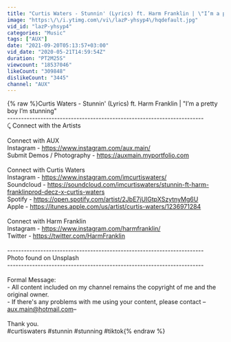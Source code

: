 ```yaml
---
title: "Curtis Waters - Stunnin' (Lyrics) ft. Harm Franklin | \"I’m a pretty boy I’m stunning\""
image: "https:\/\/i.ytimg.com\/vi\/lazP-yhsyp4\/hqdefault.jpg"
vid_id: "lazP-yhsyp4"
categories: "Music"
tags: ["AUX"]
date: "2021-09-20T05:13:57+03:00"
vid_date: "2020-05-21T14:59:54Z"
duration: "PT2M25S"
viewcount: "18537046"
likeCount: "309848"
dislikeCount: "3445"
channel: "AUX"
---
```

{% raw %}Curtis Waters - Stunnin' (Lyrics) ft. Harm Franklin | &quot;I’m a pretty boy I’m stunning&quot;<br />-----------------------------------------------------------------------<br />⤹ Connect with the Artists<br /><br />Connect with AUX<br />Instagram - <a rel="nofollow" target="blank" href="https://www.instagram.com/aux.main/">https://www.instagram.com/aux.main/</a><br />Submit Demos / Photography - <a rel="nofollow" target="blank" href="https://auxmain.myportfolio.com">https://auxmain.myportfolio.com</a><br /><br />Connect with Curtis Waters<br />Instagram - <a rel="nofollow" target="blank" href="https://www.instagram.com/imcurtiswaters/">https://www.instagram.com/imcurtiswaters/</a><br />Soundcloud - <a rel="nofollow" target="blank" href="https://soundcloud.com/imcurtiswaters/stunnin-ft-harm-franklinprod-decz-x-curtis-waters">https://soundcloud.com/imcurtiswaters/stunnin-ft-harm-franklinprod-decz-x-curtis-waters</a><br />Spotify - <a rel="nofollow" target="blank" href="https://open.spotify.com/artist/2JbE7jUIGtpXSzytnyMg6U">https://open.spotify.com/artist/2JbE7jUIGtpXSzytnyMg6U</a><br />Apple - <a rel="nofollow" target="blank" href="https://itunes.apple.com/us/artist/curtis-waters/1236971284">https://itunes.apple.com/us/artist/curtis-waters/1236971284</a><br /><br />Connect with Harm Franklin<br />Instagram - <a rel="nofollow" target="blank" href="https://www.instagram.com/harmfranklin/">https://www.instagram.com/harmfranklin/</a><br />Twitter - <a rel="nofollow" target="blank" href="https://twitter.com/HarmFranklin">https://twitter.com/HarmFranklin</a><br /><br />-----------------------------------------------------------------------<br />Photo found on Unsplash<br />-----------------------------------------------------------------------<br /><br />Formal Message:<br />- All content included on my channel remains the copyright of me and the original owner.<br />- If there's any problems with me using your content, please contact –aux.main@hotmail.com–<br /><br />Thank you.<br />#curtiswaters #stunnin #stunning #tiktok{% endraw %}
